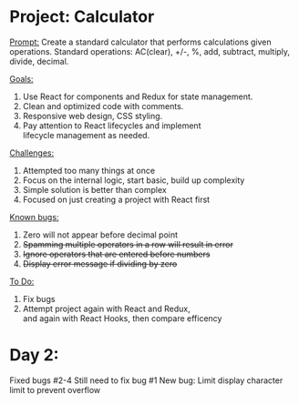 # Project: Calculator

<ins>Prompt:</ins>
Create a standard calculator that performs calculations given  
operations. Standard operations: AC(clear), +/-, %, add, subtract, multiply,   divide, decimal. 

<ins>Goals:</ins>
1. Use React for components and Redux for state management.  
2. Clean and optimized code with comments.  
3. Responsive web design, CSS styling.
4. Pay attention to React lifecycles and implement   
lifecycle management as needed.

<ins>Challenges:</ins>
1. Attempted too many things at once
2. Focus on the internal logic, start basic, build up complexity
3. Simple solution is better than complex
4. Focused on just creating a project with React first

<ins>Known bugs:</ins>
1. Zero will not appear before decimal point
2. ~~Spamming multiple operators in a row will result in error~~
3. ~~Ignore operators that are entered before numbers~~
4. ~~Display error message if dividing by zero~~

<ins>To Do: </ins>
1. Fix bugs
2. Attempt project again with React and Redux,  
 and again with React Hooks, then compare efficency

 # Day 2:

 Fixed bugs #2-4
 Still need to fix bug #1
 New bug: Limit display character limit to prevent overflow




